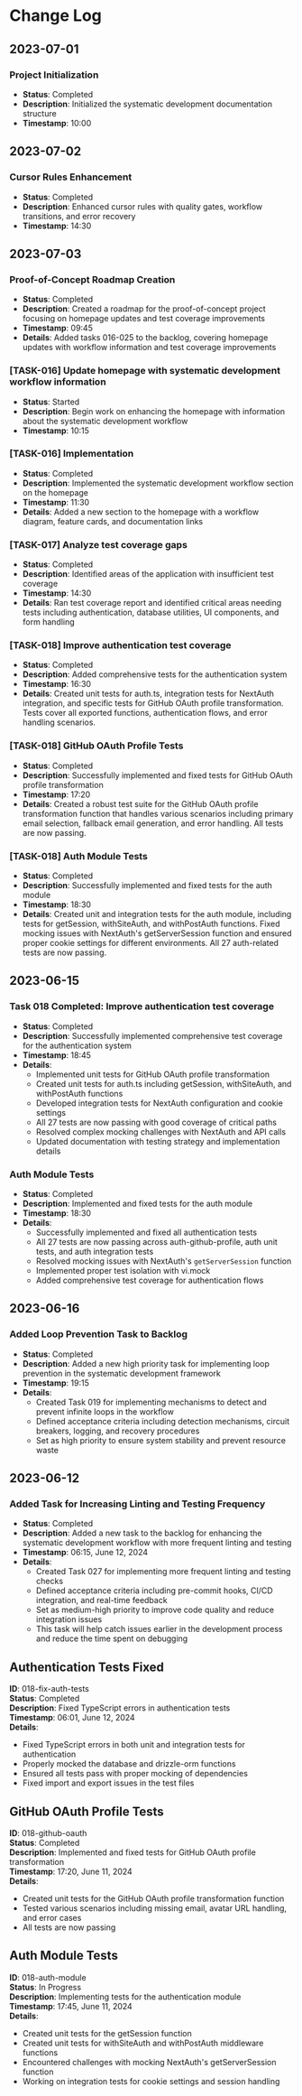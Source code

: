 # Change Log

## 2023-07-01

### Project Initialization
- **Status**: Completed
- **Description**: Initialized the systematic development documentation structure
- **Timestamp**: 10:00 

## 2023-07-02

### Cursor Rules Enhancement
- **Status**: Completed
- **Description**: Enhanced cursor rules with quality gates, workflow transitions, and error recovery
- **Timestamp**: 14:30

## 2023-07-03

### Proof-of-Concept Roadmap Creation
- **Status**: Completed
- **Description**: Created a roadmap for the proof-of-concept project focusing on homepage updates and test coverage improvements
- **Timestamp**: 09:45
- **Details**: Added tasks 016-025 to the backlog, covering homepage updates with workflow information and test coverage improvements

### [TASK-016] Update homepage with systematic development workflow information
- **Status**: Started
- **Description**: Begin work on enhancing the homepage with information about the systematic development workflow
- **Timestamp**: 10:15

### [TASK-016] Implementation
- **Status**: Completed
- **Description**: Implemented the systematic development workflow section on the homepage
- **Timestamp**: 11:30
- **Details**: Added a new section to the homepage with a workflow diagram, feature cards, and documentation links

### [TASK-017] Analyze test coverage gaps
- **Status**: Completed
- **Description**: Identified areas of the application with insufficient test coverage
- **Timestamp**: 14:30
- **Details**: Ran test coverage report and identified critical areas needing tests including authentication, database utilities, UI components, and form handling

### [TASK-018] Improve authentication test coverage
- **Status**: Completed
- **Description**: Added comprehensive tests for the authentication system
- **Timestamp**: 16:30
- **Details**: Created unit tests for auth.ts, integration tests for NextAuth integration, and specific tests for GitHub OAuth profile transformation. Tests cover all exported functions, authentication flows, and error handling scenarios.

### [TASK-018] GitHub OAuth Profile Tests
- **Status**: Completed
- **Description**: Successfully implemented and fixed tests for GitHub OAuth profile transformation
- **Timestamp**: 17:20
- **Details**: Created a robust test suite for the GitHub OAuth profile transformation function that handles various scenarios including primary email selection, fallback email generation, and error handling. All tests are now passing.

### [TASK-018] Auth Module Tests
- **Status**: Completed
- **Description**: Successfully implemented and fixed tests for the auth module
- **Timestamp**: 18:30
- **Details**: Created unit and integration tests for the auth module, including tests for getSession, withSiteAuth, and withPostAuth functions. Fixed mocking issues with NextAuth's getServerSession function and ensured proper cookie settings for different environments. All 27 auth-related tests are now passing.

## 2023-06-15

### Task 018 Completed: Improve authentication test coverage
- **Status**: Completed
- **Description**: Successfully implemented comprehensive test coverage for the authentication system
- **Timestamp**: 18:45
- **Details**: 
  - Implemented unit tests for GitHub OAuth profile transformation
  - Created unit tests for auth.ts including getSession, withSiteAuth, and withPostAuth functions
  - Developed integration tests for NextAuth configuration and cookie settings
  - All 27 tests are now passing with good coverage of critical paths
  - Resolved complex mocking challenges with NextAuth and API calls
  - Updated documentation with testing strategy and implementation details

### Auth Module Tests
- **Status**: Completed
- **Description**: Implemented and fixed tests for the auth module
- **Timestamp**: 18:30
- **Details**: 
  - Successfully implemented and fixed all authentication tests
  - All 27 tests are now passing across auth-github-profile, auth unit tests, and auth integration tests
  - Resolved mocking issues with NextAuth's `getServerSession` function
  - Implemented proper test isolation with vi.mock
  - Added comprehensive test coverage for authentication flows 

## 2023-06-16

### Added Loop Prevention Task to Backlog
- **Status**: Completed
- **Description**: Added a new high priority task for implementing loop prevention in the systematic development framework
- **Timestamp**: 19:15
- **Details**: 
  - Created Task 019 for implementing mechanisms to detect and prevent infinite loops in the workflow
  - Defined acceptance criteria including detection mechanisms, circuit breakers, logging, and recovery procedures
  - Set as high priority to ensure system stability and prevent resource waste 

## 2023-06-12

### Added Task for Increasing Linting and Testing Frequency
- **Status**: Completed
- **Description**: Added a new task to the backlog for enhancing the systematic development workflow with more frequent linting and testing
- **Timestamp**: 06:15, June 12, 2024
- **Details**: 
  - Created Task 027 for implementing more frequent linting and testing checks
  - Defined acceptance criteria including pre-commit hooks, CI/CD integration, and real-time feedback
  - Set as medium-high priority to improve code quality and reduce integration issues
  - This task will help catch issues earlier in the development process and reduce the time spent on debugging

## Authentication Tests Fixed

**ID**: 018-fix-auth-tests  
**Status**: Completed  
**Description**: Fixed TypeScript errors in authentication tests  
**Timestamp**: 06:01, June 12, 2024  
**Details**: 
- Fixed TypeScript errors in both unit and integration tests for authentication
- Properly mocked the database and drizzle-orm functions
- Ensured all tests pass with proper mocking of dependencies
- Fixed import and export issues in the test files

## GitHub OAuth Profile Tests

**ID**: 018-github-oauth  
**Status**: Completed  
**Description**: Implemented and fixed tests for GitHub OAuth profile transformation  
**Timestamp**: 17:20, June 11, 2024  
**Details**: 
- Created unit tests for the GitHub OAuth profile transformation function
- Tested various scenarios including missing email, avatar URL handling, and error cases
- All tests are now passing

## Auth Module Tests

**ID**: 018-auth-module  
**Status**: In Progress  
**Description**: Implementing tests for the authentication module  
**Timestamp**: 17:45, June 11, 2024  
**Details**: 
- Created unit tests for the getSession function
- Created unit tests for withSiteAuth and withPostAuth middleware functions
- Encountered challenges with mocking NextAuth's getServerSession function
- Working on integration tests for cookie settings and session handling 